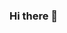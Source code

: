 
###  Hi there 👋
 <!--
### Most used languages :rocket:
[![Anurag's GitHub stats](https://github-readme-stats.vercel.app/api/top-langs/?username=mrVazguen)](https://github.com/mrVazguen/github-readme-stats)
&nbsp;
&nbsp;

### View :rocket:
![Anurag's GitHub stats](https://github-readme-stats.vercel.app/api?username=mrVazguen&show_icons=true&theme=radical)
-->
